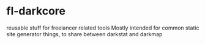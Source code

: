 # fl-darkcore

reusable stuff for freelancer related tools
Mostly intended for common static site generator things, to share between darkstat and darkmap
